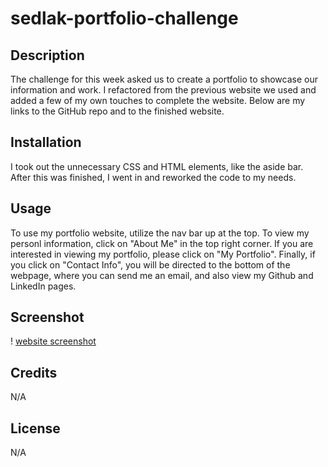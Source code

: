# sedlak-portfolio-challenge

## Description

The challenge for this week asked us to create a portfolio to showcase our information and work.  I refactored from the previous website we used and added a few of my own touches to complete the website.  Below are my links to the GitHub repo and to the finished website.

## Installation

I took out the unnecessary CSS and HTML elements, like the aside bar.  After this was finished, I went in and reworked the code to my needs.

## Usage

To use my portfolio website, utilize the nav bar up at the top.  To view my personl information, click on "About Me" in the top right corner.  If you are interested in viewing my portfolio, please click on "My Portfolio".  Finally, if you click on "Contact Info", you will be directed to the bottom of the webpage, where you can send me an email, and also view my Github and LinkedIn pages.

## Screenshot

! [website screenshot]()

## Credits

N/A

## License

N/A